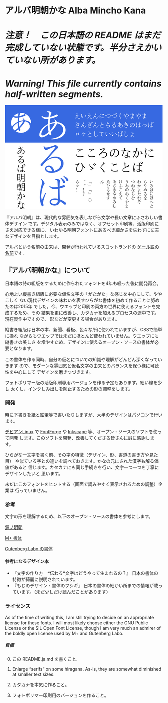 # アルバ明朝かな Alba Mincho Kana

# *注意！　この日本語の README はまだ完成していない状態です。半分さえかいていない所があります。*
# *Warning! This file currently contains half-written segments.*

![見本](https://github.com/fontfish/AlbaMinchoKana/blob/master/Testing/Samples/sample_basic.png)

『アルバ明朝』は、現代的な雰囲気を表しながら文学や長い文章にふさわしい書体デザイン
です。デジタル表示のみではなく、オフセット印刷等、活版印刷にさえ対応できる様に、
いわゆる明朝フォントにあるべき細かさを失わずに丈夫なデザインを目指とします。

アルバという名前の由来は、開発が行われているスコットランドの
[ゲール語の名前](https://ja.wiktionary.org/wiki/Alba)です.

## 『アルバ明朝かな』について

日本語の詩の組版をするために作られたフォントを4年も経った後に開発再会。

心地よい縦書き組版に必要な仮名文字の「がたがた」な感じを中心にして、ややこしく
ない現代デザインの味わいを表すひらがな書体を初めて作ることに努めたのは2015年
でした。今、ウエッブと印刷の両方の世界に使えるフォントを完成するため、その
結果を更に改善し、カタカナを加えるプロセスの途中です。現在製作中ですので、
形などが変更する場合があります。


縦書き組版は日本の本、新聞、看板、色々な所に使われていますが、CSSで簡単に操れ
ながらもウエッブでは未だにほとんど使われていません。ウエッブにも縦書きの美しさ
を増やすため、デザインに使えるオープン・ソースの書体が必要となります。


この書体を作る同時、自分の仮名についての知識や理解がどんどん深くなっていきます
ので、モダーンな雰囲気と仮名文字の由来とのバランスを保つ様に可読性を中心にして
デザインを磨きつづきます。

フォトポリマー版の活版印刷専用バージョンを作る予定もあります。細い線を少し
太くし、インクしみ出しを防止するための形の調整をします。


### 開発

時に下書きを紙と鉛筆等で書いたりしますが、大半のデザインはパソコンで行います。

[デビアンLinux](https://debian.org) で [FontForge](https://fontforge.org/en-US/)
や [Inkscape](https://inkscape.org/) 等、オープン・ソースのソフトを使って開発
します。このソフトを開発、改善してくださる皆さんに誠に感謝します。

ひらがな一文字を書く前、その字の特徴（デザイン、形、書道の書き方や見た目）
や似ている字との違いを調べておきます。かなの元にされた漢字も解る価値があると
信じます。カタカナにも同じ手続きを行い、文字一つ一つを丁寧にデザインしたいと
思います。

未だにこのフォントをヒントする（画面で読みやすく表示されるための調整）企業は
行っていません。

### 参考

文字の形を理解するため、以下のオープン・ソースの書体を参考にします。

[源ノ明朝](https://github.com/adobe-fonts/source-han-serif)

[M+ 書体](https://mplus-fonts.osdn.jp/)

[Gutenberg Labo の書体](https://gutenberg.osdn.jp/)

#### 参考になるデザイン本

* 『文字の作り方　❝伝わる❞文字はどうやって生まれるの？』 日本の書体の特徴が綺麗に説明されています。
* 『もじのデザイン・書体のフシギ』 日本の書体の細かい所までの情報が載っています。（未だ少しだけ読んだことがあります）

### ライセンス

As of the time of writing this, I am still trying to decide on an appropriate license for these fonts. I will most likely choose either the GNU Public License or the SIL Open Font License, though I am very much an admirer of the boldly open license used by M+ and Gutenberg Labo.

##### 目標

0. この README.ja.md を書くこと.

1. Enlarge “serifs” on some hiragana. As-is, they are somewhat diminished at smaller text sizes.

2. カタカナを本気に作ること。

3. フォトポリマー印刷用のバージョンを作ること。
